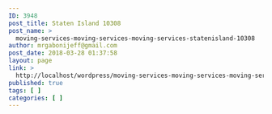```yaml
---
ID: 3948
post_title: Staten Island 10308
post_name: >
  moving-services-moving-services-moving-services-statenisland-10308
author: mrgabonijeff@gmail.com
post_date: 2018-03-28 01:37:58
layout: page
link: >
  http://localhost/wordpress/moving-services-moving-services-moving-services-statenisland-10308/
published: true
tags: [ ]
categories: [ ]
---
```

